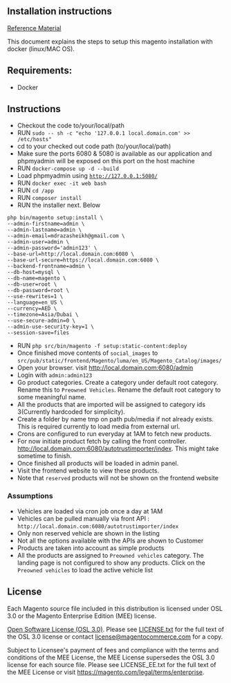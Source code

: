 ## Installation instructions
[Reference Material](https://www.magemodule.com/all-things-magento/magento-2-tutorials/docker-magento-2-development/)

This document explains the steps to setup this magento installation with docker (linux/MAC OS).

## Requirements:
* Docker

## Instructions
* Checkout the code to/your/local/path
* RUN <code>sudo -- sh -c "echo '127.0.0.1 local.domain.com' >> /etc/hosts"</code>
* cd to your checked out code path (to/your/local/path)
* Make sure the ports 6080 & 5080 is available as our application and phpmyadmin will be exposed on this port on the host machine
* RUN <code>docker-compose up -d --build</code>
* Load phpmyadmin using <code>http://127.0.0.1:5080/</code>
* RUN <code>docker exec -it web bash</code>
* RUN <code>cd /app</code>
* RUN <code>composer install</code>
* RUN the installer next. Below
```
php bin/magento setup:install \
--admin-firstname=admin \
--admin-lastname=admin \
--admin-email=mdrazasheikh@gmail.com \
--admin-user=admin \
--admin-password='admin123' \
--base-url=http://local.domain.com:6080 \
--base-url-secure=https://local.domain.com:6080 \
--backend-frontname=admin \
--db-host=mysql \
--db-name=magento \
--db-user=root \
--db-password=root \
--use-rewrites=1 \
--language=en_US \
--currency=AED \
--timezone=Asia/Dubai \
--use-secure-admin=0 \
--admin-use-security-key=1 \
--session-save=files
```
* RUN `php src/bin/magento -f setup:static-content:deploy`
* Once finished move contents of `social_images` to `src/pub/static/frontend/Magento/luma/en_US/Magento_Catalog/images/`
* Open your browser. visit http://local.domain.com:6080/admin
* Login with `admin:admin123`
* Go product categories. Create a category under default root category. Rename this to `Preowned Vehicles`. Rename the default root category to some meaningful name.
* All the products that are imported will be assigned to category ids 3(Currently hardcoded for simplicity).
* Create a folder by name tmp on path pub/media if not already exists. This is required currently to load media from external url.
* Crons are configured to run everyday at 1AM to fetch new products.
* For now initiate product fetch by calling the front controller. http://local.domain.com:6080/autotrustimporter/index. This might take sometime to finish.
* Once finished all products will be loaded in admin panel.
* Visit the frontend website to view these products.
* Note that `reserved` products will not be shown on the frontend website


### Assumptions
* Vehicles are loaded via cron job once a day at 1AM
* Vehicles can be pulled manually via front API : `http://local.domain.com:6080/autotrustimporter/index`
* Only non reserved vehicle are shown in the listing
* Not all the options available with the APIs are shown to Customer
* Products are taken into account as simple products
* All the products are assigned to <code>Preowned vehicles</code> category. The landing page is not configured to show any products. Click on the <code>Preowned vehicles</code> to load the active vehicle list
 
## License

Each Magento source file included in this distribution is licensed under OSL 3.0 or the Magento Enterprise Edition (MEE) license.

[Open Software License (OSL 3.0)](https://opensource.org/licenses/osl-3.0.php).
Please see [LICENSE.txt](https://github.com/magento/magento2/blob/2.3-develop/LICENSE.txt) for the full text of the OSL 3.0 license or contact license@magentocommerce.com for a copy.

Subject to Licensee's payment of fees and compliance with the terms and conditions of the MEE License, the MEE License supersedes the OSL 3.0 license for each source file.
Please see LICENSE_EE.txt for the full text of the MEE License or visit https://magento.com/legal/terms/enterprise.